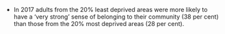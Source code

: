 -   In 2017 adults from the 20% least deprived areas were more likely to
    have a ‘very strong’ sense of belonging to their community (38 per
    cent) than those from the 20% most deprived areas (28 per cent).
